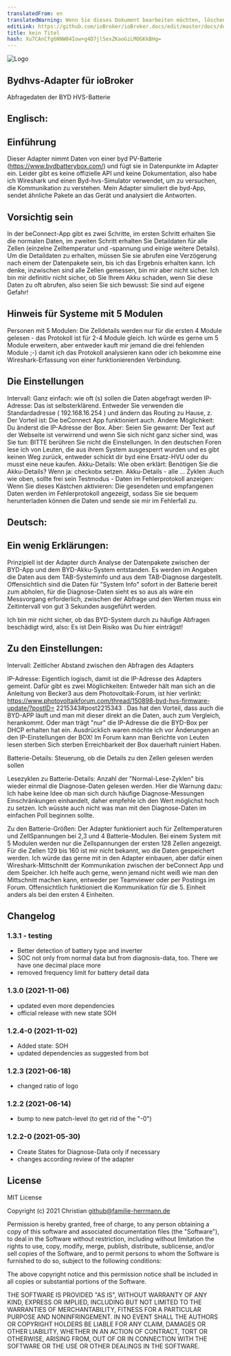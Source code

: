 ```yaml
---
translatedFrom: en
translatedWarning: Wenn Sie dieses Dokument bearbeiten möchten, löschen Sie bitte das Feld "translationsFrom". Andernfalls wird dieses Dokument automatisch erneut übersetzt
editLink: https://github.com/ioBroker/ioBroker.docs/edit/master/docs/de/adapterref/iobroker.bydhvs/README.md
title: kein Titel
hash: Xu7CAnCfg6NNW84Iow+g4D7jl5exZKaoGiLMOGKkBHg=
---
```

![Logo](../../../en/adapterref/iobroker.bydhvs/admin/bydhvs.png)

## Bydhvs-Adapter für ioBroker
Abfragedaten der BYD HVS-Batterie

## Englisch:
## Einführung
Dieser Adapter nimmt Daten von einer byd PV-Batterie (https://www.bydbatterybox.com/) und fügt sie in Datenpunkte im Adapter ein. Leider gibt es keine offizielle API und keine Dokumentation, also habe ich Wireshark und einen Byd-hvs-Simulator verwendet, um zu versuchen, die Kommunikation zu verstehen. Mein Adapter simuliert die byd-App, sendet ähnliche Pakete an das Gerät und analysiert die Antworten.

## Vorsichtig sein
In der beConnect-App gibt es zwei Schritte, im ersten Schritt erhalten Sie die normalen Daten, im zweiten Schritt erhalten Sie Detaildaten für alle Zellen (einzelne Zelltemperatur und -spannung und einige weitere Details). Um die Detaildaten zu erhalten, müssen Sie sie abrufen eine Verzögerung nach einem der Datenpakete sein, bis ich das Ergebnis erhalten kann. Ich denke, inzwischen sind alle Zellen gemessen, bin mir aber nicht sicher. Ich bin mir definitiv nicht sicher, ob Sie Ihrem Akku schaden, wenn Sie diese Daten zu oft abrufen, also seien Sie sich bewusst: Sie sind auf eigene Gefahr!

## Hinweis für Systeme mit 5 Modulen
Personen mit 5 Modulen: Die Zelldetails werden nur für die ersten 4 Module gelesen - das Protokoll ist für 2-4 Module gleich. Ich würde es gerne um 5 Module erweitern, aber entweder kauft mir jemand die drei fehlenden Module ;-) damit ich das Protokoll analysieren kann oder ich bekomme eine Wireshark-Erfassung von einer funktionierenden Verbindung.

## Die Einstellungen
Intervall: Ganz einfach: wie oft (s) sollen die Daten abgefragt werden IP-Adresse: Das ist selbsterklärend. Entweder Sie verwenden die Standardadresse ( 192.168.16.254 ) und ändern das Routing zu Hause, z. Der Vorteil ist: Die beConnect App funktioniert auch. Andere Möglichkeit: Du änderst die IP-Adresse der Box. Aber: Seien Sie gewarnt: Der Text auf der Webseite ist verwirrend und wenn Sie sich nicht ganz sicher sind, was Sie tun: BITTE berühren Sie nicht die Einstellungen. In den deutschen Foren lese ich von Leuten, die aus ihrem System ausgesperrt wurden und es gibt keinen Weg zurück, entweder schickt dir byd eine Ersatz-HVU oder du musst eine neue kaufen.
Akku-Details: Wie oben erklärt: Benötigen Sie die Akku-Details? Wenn ja: checkobx setzen.
Akku-Details - alle ... Zyklen :Auch wie oben, sollte frei sein Testmodus - Daten im Fehlerprotokoll anzeigen: Wenn Sie dieses Kästchen aktivieren: Die gesendeten und empfangenen Daten werden im Fehlerprotokoll angezeigt, sodass Sie sie bequem herunterladen können die Daten und sende sie mir im Fehlerfall zu.

## Deutsch:
## Ein wenig Erklärungen:
Prinzipiell ist der Adapter durch Analyse der Datenpakete zwischen der BYD-App und dem BYD-Akku-System entstanden. Es werden im Angaben die Daten aus dem TAB-Systeminfo und aus dem TAB-Diagnose dargestellt. Offensichtlich sind die Daten für "System Info" sofort in der Batterie bereit zum abholen, für die Diagnose-Daten sieht es so aus als wäre ein Messvorgang erforderlich, zwischen der Abfrage und den Werten muss ein Zeitintervall von gut 3 Sekunden ausgeführt werden.

Ich bin mir nicht sicher, ob das BYD-System durch zu häufige Abfragen beschädigt wird, also: Es ist Dein Risiko was Du hier einträgst!

## Zu den Einstellungen:
Intervall: Zeitlicher Abstand zwischen den Abfragen des Adapters

IP-Adresse: Eigentlich logisch, damit ist die IP-Adresse des Adapters gemeint. Dafür gibt es zwei Möglichkeiten: Entweder hält man sich an die Anleitung von Becker3 aus dem Photovoltaik-Forum, ist hier verlinkt: https://www.photovoltaikforum.com/thread/150898-byd-hvs-firmware-update/?postID= 2215343#post2215343 . Das hat den Vorteil, dass auch die BYD-APP läuft und man mit dieser direkt an die Daten, auch zum Vergleich, herankommt. Oder man trägt "nur" die IP-Adresse die die BYD-Box per DHCP erhalten hat ein. Ausdrücklich waren möchte ich vor Änderungen an den IP-Einstellungen der BOX! Im Forum kann man Berichte von Leuten lesen sterben Sich sterben Erreichbarkeit der Box dauerhaft ruiniert Haben.

Batterie-Details: Steuerung, ob die Details zu den Zellen gelesen werden sollen

Lesezyklen zu Batterie-Details: Anzahl der "Normal-Lese-Zyklen" bis wieder einmal die Diagnose-Daten gelesen werden. Hier die Warnung dazu: Ich habe keine Idee ob man sich durch häufige Diagnose-Messungen Einschränkungen einhandelt, daher empfehle ich den Wert möglichst hoch zu setzen. Ich wüsste auch nicht was man mit den Diagnose-Daten im einfachen Poll beginnen sollte.

Zu den Batterie-Größen: Der Adapter funktioniert auch für Zelltemperaturen und ZellSpannungen bei 2,3 und 4 Batterie-Modulen. Bei einem System mit 5 Modulen werden nur die Zellspannungen der ersten 128 Zellen angezeigt. Für die Zellen 129 bis 160 ist mir nicht bekannt, wo die Daten gespeichert werden. Ich würde das gerne mit in den Adapter einbauen, aber dafür einen Wireshark-Mittschnitt der Kommunikation zwischen der beConnect App und dem Speicher. Ich helfe auch gerne, wenn jemand nicht weiß wie man den Mittschnitt machen kann, entweder per Teamviewer oder per Postings im Forum. Offensichtlich funktioniert die Kommunikation für die 5. Einheit anders als bei den ersten 4 Einheiten.

## Changelog
<!--
	Placeholder for the next version (at the beginning of the line):
	### __WORK IN PROGRESS__
-->

### 1.3.1 - testing
* Better detection of battery type and inverter
* SOC not only from normal data but from diagnosis-data, too. There we have one decimal place more
* removed frequency limit for battery detail data

### 1.3.0 (2021-11-06)
* updated even more dependencies
* official release with new state SOH

### 1.2.4-0 (2021-11-02)
* Added state: SOH
* updated dependencies as suggested from bot

### 1.2.3 (2021-06-18)
* changed ratio of logo

### 1.2.2 (2021-06-14)
* bump to new patch-level (to get rid of the "-0")

### 1.2.2-0 (2021-05-30)
* Create States for Diagnose-Data only if necessary
* changes according review of the adapter

###

## License
MIT License

Copyright (c) 2021 Christian <github@familie-herrmann.de>

Permission is hereby granted, free of charge, to any person obtaining a copy
of this software and associated documentation files (the "Software"), to deal
in the Software without restriction, including without limitation the rights
to use, copy, modify, merge, publish, distribute, sublicense, and/or sell
copies of the Software, and to permit persons to whom the Software is
furnished to do so, subject to the following conditions:

The above copyright notice and this permission notice shall be included in all
copies or substantial portions of the Software.

THE SOFTWARE IS PROVIDED "AS IS", WITHOUT WARRANTY OF ANY KIND, EXPRESS OR
IMPLIED, INCLUDING BUT NOT LIMITED TO THE WARRANTIES OF MERCHANTABILITY,
FITNESS FOR A PARTICULAR PURPOSE AND NONINFRINGEMENT. IN NO EVENT SHALL THE
AUTHORS OR COPYRIGHT HOLDERS BE LIABLE FOR ANY CLAIM, DAMAGES OR OTHER
LIABILITY, WHETHER IN AN ACTION OF CONTRACT, TORT OR OTHERWISE, ARISING FROM,
OUT OF OR IN CONNECTION WITH THE SOFTWARE OR THE USE OR OTHER DEALINGS IN THE
SOFTWARE.